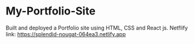 # My-Portfolio-Site

Built and deployed a Portfolio site using HTML, CSS and React js. 
Netflify link: https://splendid-nougat-064ea3.netlify.app
